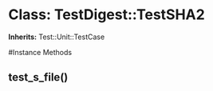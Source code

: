 # Class: TestDigest::TestSHA2
**Inherits:** Test::Unit::TestCase
    




#Instance Methods
## test_s_file() [](#method-i-test_s_file)

